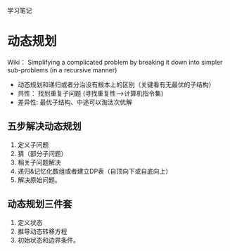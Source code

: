 学习笔记

# 动态规划

Wiki： Simplifying a complicated problem by breaking it down into simpler sub-problems (in a recursive manner)

* 动态规划和递归或者分治没有根本上的区别（关键看有无最优的子结构）
* 共性： 找到重复子问题 (寻找重复性—>计算机指令集)
* 差异性: 最优子结构、中途可以淘汰次优解

## 五步解决动态规划
1. 定义子问题
2. 猜（部分子问题）
3. 相关子问题解决
4. 递归&记忆化数组或者建立DP表（自顶向下或自底向上）
5. 解决原始问题。

## 动态规划三件套
1. 定义状态
2. 推导动态转移方程
3. 初始状态和边界条件。
